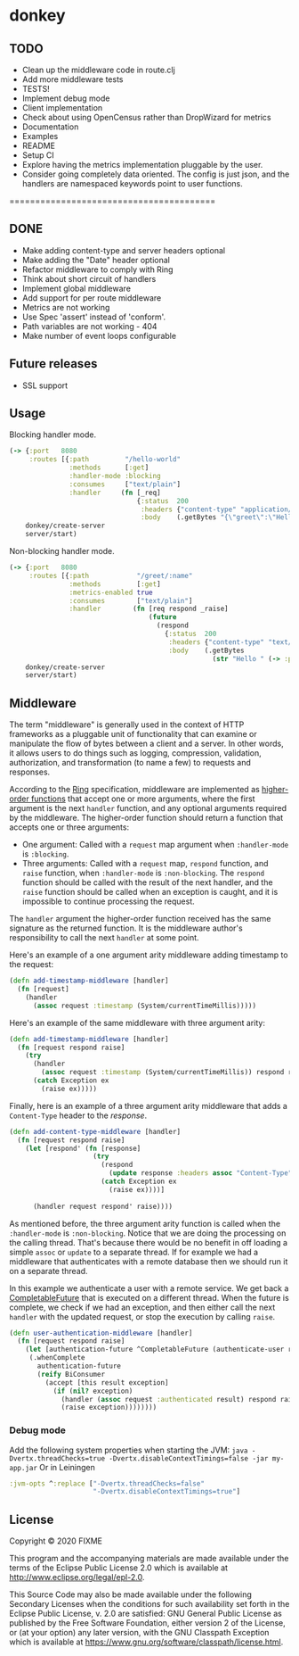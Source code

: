 # donkey


## TODO
- Clean up the middleware code in route.clj
- Add more middleware tests
- TESTS!
- Implement debug mode
- Client implementation
- Check about using OpenCensus rather than DropWizard for metrics
- Documentation
- Examples
- README
- Setup CI
- Explore having the metrics implementation pluggable by the user.
- Consider going completely data oriented. The config is just json, and the handlers 
are namespaced keywords point to user functions.

========================================

## DONE
- Make adding content-type and server headers optional
- Make adding the "Date" header optional
- Refactor middleware to comply with Ring
- Think about short circuit of handlers
- Implement global middleware
- Add support for per route middleware 
- Metrics are not working
- Use Spec 'assert' instead of 'conform'.
- Path variables are not working - 404
- Make number of event loops configurable


## Future releases
- SSL support

## Usage

Blocking handler mode. 
```clojure
(-> {:port   8080
     :routes [{:path         "/hello-world"
               :methods      [:get]
               :handler-mode :blocking
               :consumes     ["text/plain"]
               :handler     (fn [_req]
                                {:status  200
                                 :headers {"content-type" "application/json"}
                                 :body    (.getBytes "{\"greet\":\"Hello world!\"}")})}]}
    donkey/create-server
    server/start)
```

Non-blocking handler mode.
```clojure
(-> {:port   8080
     :routes [{:path            "/greet/:name"
               :methods         [:get]
               :metrics-enabled true
               :consumes        ["text/plain"]
               :handler        (fn [req respond _raise]
                                   (future
                                     (respond
                                       {:status  200
                                        :headers {"content-type" "text/plain"}
                                        :body    (.getBytes
                                                   (str "Hello " (-> :path-params req (get "name"))))})))}]}
    donkey/create-server
    server/start)
```

## Middleware

The term "middleware" is generally used in the context of HTTP frameworks
as a pluggable unit of functionality that can examine or manipulate the flow of bytes
between a client and a server. In other words, it allows users to do things such as 
logging, compression, validation, authorization, and transformation (to name a few) 
to requests and responses.

According to the [Ring](https://github.com/ring-clojure/ring/wiki/Concepts#middleware) 
specification, middleware are implemented as [higher-order functions](https://clojure.org/guides/higher_order_functions)
that accept one or more arguments, where the first argument is the next `handler` function, 
and any optional arguments required by the middleware. 
The higher-order function should return a function that accepts one or three arguments:
- One argument: Called with a `request` map argument when `:handler-mode` is `:blocking`.
- Three arguments: Called with a `request` map, `respond` function, and `raise` function, 
when `:handler-mode` is `:non-blocking`. The `respond` function should be called with the
result of the next handler, and the `raise` function should be called when an exception is
caught, and it is impossible to continue processing the request.
 
The `handler` argument the higher-order function received has the same signature as the returned function.
It is the middleware author's responsibility to call the next `handler` at some point.   
 
Here's an example of a one argument arity middleware adding timestamp to the request:
```clojure
(defn add-timestamp-middleware [handler]
  (fn [request] 
    (handler 
      (assoc request :timestamp (System/currentTimeMillis)))))
```

Here's an example of the same middleware with three argument arity:
```clojure
(defn add-timestamp-middleware [handler]
  (fn [request respond raise]
    (try
      (handler
        (assoc request :timestamp (System/currentTimeMillis)) respond raise)
      (catch Exception ex
        (raise ex)))))
```

Finally, here is an example of a three argument arity middleware that adds 
a `Content-Type` header to the _response_.
```clojure
(defn add-content-type-middleware [handler]
  (fn [request respond raise]
    (let [respond' (fn [response]
                     (try
                       (respond
                         (update response :headers assoc "Content-Type" "text/plain"))
                       (catch Exception ex
                         (raise ex))))]
        
      (handler request respond' raise))))
```

As mentioned before, the three argument arity function is called when the `:handler-mode`
is `:non-blocking`. Notice that we are doing the processing on the calling thread. 
That's because there would be no benefit in off loading a simple `assoc` or `update` 
to a separate thread. If for example we had a middleware that authenticates with a 
remote database then we should run it on a separate thread.  

In this example we authenticate a user with a remote service. We get back a
[CompletableFuture](https://docs.oracle.com/en/java/javase/11/docs/api/java.base/java/util/concurrent/CompletableFuture.html)
that is executed on a different thread. When the future is complete, we check
if we had an exception, and then either call the next `handler` with the updated
request, or stop the execution by calling `raise`.
```clojure
(defn user-authentication-middleware [handler]
  (fn [request respond raise]
    (let [authentication-future ^CompletableFuture (authenticate-user request)]
     (.whenComplete
       authentication-future
       (reify BiConsumer
         (accept [this result exception]
           (if (nil? exception)
             (handler (assoc request :authenticated result) respond raise)
             (raise exception))))))))
```

### Debug mode
Add the following system properties when starting the JVM:
`java -Dvertx.threadChecks=true -Dvertx.disableContextTimings=false -jar my-app.jar`
Or in Leiningen 
```clojure
:jvm-opts ^:replace ["-Dvertx.threadChecks=false"
                     "-Dvertx.disableContextTimings=true"]
```
  
   

## License

Copyright © 2020 FIXME

This program and the accompanying materials are made available under the
terms of the Eclipse Public License 2.0 which is available at
http://www.eclipse.org/legal/epl-2.0.

This Source Code may also be made available under the following Secondary
Licenses when the conditions for such availability set forth in the Eclipse
Public License, v. 2.0 are satisfied: GNU General Public License as published by
the Free Software Foundation, either version 2 of the License, or (at your
option) any later version, with the GNU Classpath Exception which is available
at https://www.gnu.org/software/classpath/license.html.
